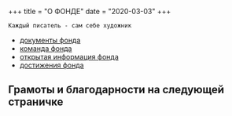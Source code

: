 +++
title = "О ФОНДЕ"
date = "2020-03-03"
+++

    
``` 
Каждый писатель - сам себе художник
```

* [документы фонда](/about/docs)
* [команда фонда](/about/team)
* [открытая информация фонда](/about/info)
* [достижения фонда](/about/progress)



## Грамоты и благодарности на следующей страничке

